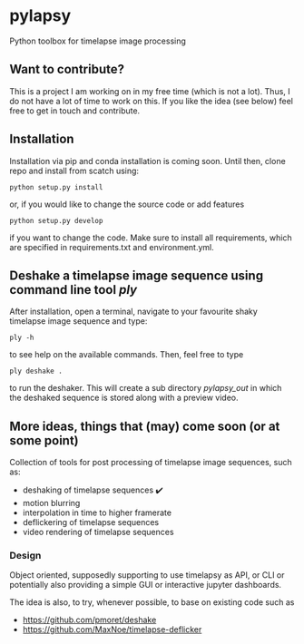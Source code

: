 # pylapsy

Python toolbox for timelapse image processing

## Want to contribute?

This is a project I am working on in my free time (which is not a lot). Thus, I do not have a lot of time to work on this. If you like the idea (see below) feel free to get in touch and contribute.

## Installation

Installation via pip and conda installation is coming soon. Until then, clone repo and install from scatch using:

```
python setup.py install
```

or, if you would like to change the source code or add features

```
python setup.py develop
```

if you want to change the code. Make sure to install all requirements, which are specified in
requirements.txt and environment.yml.

## Deshake a timelapse image sequence using command line tool *ply*
After installation, open a terminal, navigate to your favourite shaky timelapse image sequence and
type:

```
ply -h
```

to see help on the available commands. Then, feel free to type

```
ply deshake .
```

to run the deshaker. This will create a sub directory *pylapsy_out* in which the deshaked sequence
is stored along with a preview video.

## More ideas, things that (may) come soon (or at some point)

Collection of tools for post processing of timelapse image sequences, such as:

- deshaking of timelapse sequences :heavy_check_mark:
- motion blurring
- interpolation in time to higher framerate
- deflickering of timelapse sequences
- video rendering of timelapse sequences

### Design

Object oriented, supposedly supporting to use timelapsy as API, or CLI or
potentially also providing a simple GUI or interactive jupyter dashboards.

The idea is also, to try, whenever possible, to base on existing code such as

- https://github.com/pmoret/deshake
- https://github.com/MaxNoe/timelapse-deflicker
